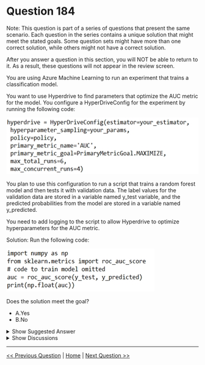 # Question 184

Note: This question is part of a series of questions that present the same scenario. Each question in the series contains a unique solution that might meet the stated goals. Some question sets might have more than one correct solution, while others might not have a correct solution.

After you answer a question in this section, you will NOT be able to return to it. As a result, these questions will not appear in the review screen.

You are using Azure Machine Learning to run an experiment that trains a classification model.

You want to use Hyperdrive to find parameters that optimize the AUC metric for the model. You configure a HyperDriveConfig for the experiment by running the following code:

![Question Image](../images/q184_q_0014700001.png)

You plan to use this configuration to run a script that trains a random forest model and then tests it with validation data. The label values for the validation data are stored in a variable named y_test variable, and the predicted probabilities from the model are stored in a variable named y_predicted.

You need to add logging to the script to allow Hyperdrive to optimize hyperparameters for the AUC metric.

Solution: Run the following code:

![Question Image](../images/q184_q_0014700002.png)

Does the solution meet the goal?

- A.Yes
- B.No

<details>
  <summary>Show Suggested Answer</summary>

<strong>B</strong><br>

<p>Explanation -</p>
<p>Use a solution with logging.info(message) instead.</p>
<p>Note: Python printing/logging example:</p>
<p>logging.info(message)</p>
<p>Destination: Driver logs, Azure Machine Learning designer</p>
<p>Reference:</p>
<p>https://docs.microsoft.com/en-us/azure/machine-learning/how-to-debug-pipelines</p>

</details>

<details>
  <summary>Show Discussions</summary>

<blockquote><p><strong>chaudha4</strong> <code>(Fri 29 Oct 2021 21:04)</code> - <em>Upvotes: 18</em></p><p>THe question is not about just logging AUC but logging to  allow Hyperdrive to optimize hyperparameters for the AUC metric. So you must log using run instance. That way the Hyperdrive has access to that metric to compare with other runs. SO the correct answer is &quot;No&quot;</p></blockquote>
<blockquote><p><strong>Narendra05</strong> <code>(Mon 27 Dec 2021 16:15)</code> - <em>Upvotes: 9</em></p><p>run.log() is the correct answer https://docs.microsoft.com/en-us/azure/machine-learning/how-to-log-view-metrics</p></blockquote>
<blockquote><p><strong>evangelist</strong> <code>(Mon 02 Dec 2024 06:37)</code> - <em>Upvotes: 1</em></p><p># Get the current run context
run = Run.get_context()

# Log the AUC score

run.log(&quot;AUC&quot;, auc)</p></blockquote>

<blockquote><p><strong>synapse</strong> <code>(Wed 14 Sep 2022 02:53)</code> - <em>Upvotes: 1</em></p><p>Copying: THe question is not about just logging AUC but logging to allow Hyperdrive to optimize hyperparameters for the AUC metric. So you must log using run instance. That way the Hyperdrive has access to that metric to compare with other runs. SO the correct answer is &quot;No&quot;</p></blockquote>
<blockquote><p><strong>azurecert2021</strong> <code>(Fri 24 Dec 2021 16:02)</code> - <em>Upvotes: 2</em></p><p>question is about &quot;You need to add logging to the script to allow Hyperdrive to optimize hyperparameters for the AUC metric.&quot;
so if we go through following links we use run.log to log np.float(reg) whereas printf is used for general debugging.
# Train a logistic regression model
print(&#x27;Training a logistic regression model with regularization rate of&#x27;, reg)
run.log(&#x27;Regularization Rate&#x27;,  np.float(reg))
model = LogisticRegression(C=1/reg, solver=&quot;liblinear&quot;).fit(X_train, y_train)

https://github.com/MicrosoftLearning/DP100/blob/master/08A%20-%20Tuning%20Hyperparameters.ipynb
https://sites.google.com/view/raybellwaves/courses/build-ai-solutions-with-azure-machine-learning</p></blockquote>

<blockquote><p><strong>anjurad</strong> <code>(Mon 01 Nov 2021 15:31)</code> - <em>Upvotes: 3</em></p><p>for hyperdrive to optimise, it has to extract the chosen metric from the experiment run, through what has been logged.  The log name has to match the primary metric name specified in config.  The values aren&#x27;t being logged in the example script - and printing doesn&#x27;t capture the key/value pairs required to do the matching and comparison</p></blockquote>
<blockquote><p><strong>levm39</strong> <code>(Fri 08 Oct 2021 07:48)</code> - <em>Upvotes: 4</em></p><p>the print statement can be used to debug, but in this piece of code you are only printing np.float(AUC), so you are only printing the conversion of a value to float, you are not printing any debugging information from the algorithm.</p></blockquote>
<blockquote><p><strong>dev2dev</strong> <code>(Mon 13 Sep 2021 04:53)</code> - <em>Upvotes: 3</em></p><p>Answer is Yes. We can use either logger or print as per the referenced document
print(val)
logging.info(message)</p></blockquote>
<blockquote><p><strong>stonefl</strong> <code>(Sat 18 Sep 2021 16:13)</code> - <em>Upvotes: 1</em></p><p>yes, agree. Correct answer should be A.</p></blockquote>
<blockquote><p><strong>Anty85</strong> <code>(Thu 23 Sep 2021 12:59)</code> - <em>Upvotes: 1</em></p><p>Indeed. https://docs.microsoft.com/en-us/azure/machine-learning/how-to-debug-pipelines - under &quot;Logging options and behaviour&quot;.</p></blockquote>
<blockquote><p><strong>cab123</strong> <code>(Wed 27 Oct 2021 22:37)</code> - <em>Upvotes: 9</em></p><p>but this is not for debugging but to use on hyperdrive</p></blockquote>
<blockquote><p><strong>VJPrakash</strong> <code>(Wed 09 Feb 2022 11:23)</code> - <em>Upvotes: 1</em></p><p>When we are able to debug, will you not be able to extract that as well ?
documentation says, its logged to -Driver logs, Azure Machine Learning designer</p></blockquote>

</details>

---

[<< Previous Question](question_183.md) | [Home](/index.md) | [Next Question >>](question_185.md)
